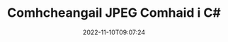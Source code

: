 ---
############################# Static ############################
layout: "auto-gen-merger"
date: 2022-11-10T09:07:24
draft: false
otherformats: vssx vstm vstx vsx vtx xlam xls xlsb xlsm xlsx xlt xltm xltx xps jpg png

############################# Head ############################
head_title: "Comhcheangail JPEG Comhaid i C# | JPEG Cumasc"
head_description: "Comhcheangail comhaid JPEG iolracha i gcomhad amháin ag baint úsáide as C# .NET doiciméad cumaisc API. Comhcheangail leathanaigh nó raonta leathanach ar leith ó dhoiciméid éagsúla go doiciméad amháin."

############################# Header ############################
title: "Comhcheangail JPEG Comhaid i C#"
description: "Comhcheangail JPEG le cúpla líne de chód .NET."
bg_image: "https://cms.admin.containerize.com/templates/aspose/App_Themes/V3/images/bg/header1.png"
bg_overlay: false
button:
    enable: true
    icon: "fas fa-arrow-down"
    label: "Íoslódáil Triail Saor in Aisce"
    link: "https://downloads.groupdocs.com/merger/net"

############################# SubMenu ############################
submenu:
    enable: true

    left:
        img_alt: "GroupDocs.Merger for .NET"
        image: "https://cms.admin.containerize.com/templates/groupdocs/images/product-logos/90x90-noborder/groupdocs-merger-net.png"
        product: "GroupDocs.Merger"
        platform: ".NET"

    middle:
        button:

            # button loop
            - link: "https://apireference.groupdocs.com/merger/net"
              text: "Tagairt API"

            # button loop
            - link: "https://github.com/groupdocs-merger"
              text: "Samplaí de Chóid"

            # button loop
            - link: "https://products.groupdocs.app/merger/family"
              text: "Taispeántas beo"

            # button loop
            - link: "https://purchase.groupdocs.com/pricing/merger/net"
              text: "Praghsáil"

    right:
        link_download: "https://downloads.groupdocs.com/merger"
        link_learn: "https://docs.groupdocs.com/merger/net"
        link_buy: "https://purchase.groupdocs.com"

############################# About ############################
about:
    enable: true
    title: "Maidir le GroupDocs.Merger for .NET API"
    content: |
        Soláthraíonn [GroupDocs.Merger for .NET](/ga/merger/net/) réiteach áisiúil chun go leor PDF, Microsoft Office (Word, Excel, PowerPoint, OneNote), OpenDocument, HTML, íomhánna agus go leor doiciméad eile isteach i gcomhad amháin laistigh d'fheidhmchláir .NET. Sábhálfaidh GroupDocs.Merger go leor iarrachta duit, mar tá cead agat doiciméid JPEG a chur le chéile - ní gá aon bhogearraí tríú páirtí, feidhmchláir deisce nó forlíontáin a shuiteáil. Anois ní gá do chuid ama a chur amú agus comhaid a chomhcheangal de láimh! Is é misean GroupDocs an cháilíocht is fearr a sholáthar agus sreafaí oibre próiseála doiciméad a shimpliú.
        
        Is rogha cheart é GroupDocs.Merger API le haghaidh réitigh chorparáideacha a dteastaíonn gnéithe le comhcheangal comhaid uathu. Tugtar tacaíocht mhaith do na APIanna seo ar gach mórchóras agus ardán oibriúcháin lena n-áirítear .NET Framework, .NET Standard, .NET Core, Mono.

############################# Steps ############################
steps:
    enable: true
    title_left: "Conas Ilchomhad JPEG a Chomhcheangail"
    content_left: |
        Déanann [GroupDocs.Merger for .NET](/ga/merger/net/) é éasca d'fhorbróirí .NET dhá cheann nó níos mó de chomhaid JPEG a chur le chéile laistigh dá bhfeidhmchlár trí a roinnt céimeanna éasca.
        
        * Cruthaigh sampla nua **Merger** agus pas a fháil ar chonair an doiciméid foinse mar pharaiméadar cruthaitheoir.
        * Glaoigh ar **Join** den rang **Merger** agus pasáil conair an dara doiciméad foinse.
        * Glaoigh ar **Save** de rang **Merger** chun an doiciméad cumaiscthe a shábháil.

    title_right: "Riachtanais Chórais"
    content_right: |
        GroupDocs.Merger for .NET Tacaítear le API ar gach mór-ardán agus córas oibriúcháin. Sula ndéanann tú an cód thíos, déan cinnte go bhfuil na réamhriachtanais seo a leanas suiteáilte ar do chóras.

        * Córais Oibriúcháin: Microsoft Windows, Linux, MacOS
        * Timpeallachtaí Forbartha: Visual Studio, Xamarin, MonoDevelop
        * Creataí: .NET Framework, .NET Standard, .NET Core, Mono
        * Íoslódáil an leagan is déanaí de GroupDocs.Merger for .NET ó [NuGet](https://www.nuget.org/packages/groupdocs.merger)
         
    code: |
     {{% merger/additional-styles %}}
     {{< merger/code-merger title="Conas JPEG comhad a chur le chéile trí úsáid a bhaint as C# cód samplach">}}

        ```csharp    
        // Comhcheangail JPEG comhad le GroupDocs.Merger API
        // Cuir Cumasc leis an doiciméad ionchuir JPEG
        using (Merger merger = new Merger("input1.jpeg"))
          {
            // Glaoigh ar mhodh an rang Cumaisc agus pas a fháil ar chonair an dara doiciméad foinse
            merger.Join("input2.jpeg");
    
            // Glaoigh ar an modh Sábháil mar shampla rang Cumaisc chun doiciméad cumaisc a shábháil
            merger.Save("merged-file.jpeg");
          }
        ```
     {{< /merger/code-merger >}}

############################# Demos ############################
demos:
    enable: true
    title: "Taispeántais Beo - Aip Ar Líne chun Doiciméid a Chomhcheangail"
    content: |
       Comhcheangail níos mó ná comhad JPEG amháin faoi láthair trí chuairt a thabhairt ar [GroupDocs.Merger Live Demos](https://products.groupdocs.app/merger/family).
       Tá na buntáistí seo a leanas ag an taispeántas beo.
        
############################# About Formats ############################
about_formats:
    enable: true

############################# More Formats ############################
more_formats:
    enable: true
    title: "Formáidí Doiciméad Eile a Chumasc"
    content: |
        API cumasc doiciméad .NET le haghaidh formáidí comhaid agus íomhánna. Cuir le chéile cuid de na formáidí doiciméad coitianta mar a luaitear thíos.

############################# Back to top ###############################
back_to_top:
    enable: true
---